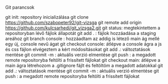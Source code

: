 Git parancsok

git init: repository inicializálása
git clone https://github.com/szabopeter92/git-vizsga
git remote add origin https://github.com/kulcsarhedi/git_vizsga2.git 
git status:  megtekintettem a repositoryban lévő fájlok állapotát
git add . : fájlok hozzáadása a staging areához
git branch console : hozzáadtam az addig is létező main ág mellé egy új, console nevű ágat
git checkout console: átlépve a console ágra a js és css fájlon elvégeztem a kért módosításokat
git add .: változtatások mentése
git commit -m : aktuális verzió elmentése
git push : a megadott remote repositoryba feltölti a frissített fájlokat
git checkout main: átlépve a main ágra létrehozom a .gitignore fájlt és feltöltöm a megadott adatokkal
git add .: változtatások mentése
git commit -m : aktuális verzió elmentése
git push : a megadott remote repositoryba feltölti a frissített fájlokat
